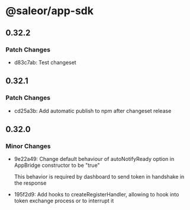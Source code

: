 # @saleor/app-sdk

## 0.32.2

### Patch Changes

- d83c7ab: Test changeset

## 0.32.1

### Patch Changes

- cd25a3b: Add automatic publish to npm after changeset release

## 0.32.0

### Minor Changes

- 9e22a49: Change default behaviour of autoNotifyReady option in AppBridge constructor to be "true"

  This behavior is required by dashboard to send token in handshake in the response

- 195f2d9: Add hooks to createRegisterHandler, allowing to hook into token exchange process or to interrupt it
